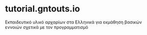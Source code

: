 # tutorial.gntouts.io
Εκπαιδευτικό υλικό αρχαρίων στα Ελληνικά για εκμάθηση βασικών εννοιών σχετικά με τον προγραμματισμό
